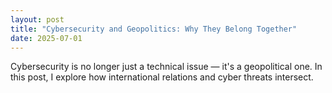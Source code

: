 ```yaml
---
layout: post
title: "Cybersecurity and Geopolitics: Why They Belong Together"
date: 2025-07-01
---
```


Cybersecurity is no longer just a technical issue — it's a geopolitical one. In this post, I explore how international relations and cyber threats intersect.
